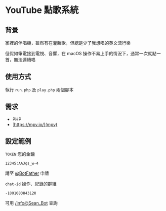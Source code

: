 # YouTube 點歌系統

## 背景
家裡的伴唱機，雖然有在灌新歌，但總是少了我想唱的英文流行樂

但假如筆電接到電視、音響，在 macOS 操作不易上手的情況下，通常一次就點一首，無法連續唱

## 使用方式
執行 `run.php` 及 `play.php` 兩個腳本

## 需求
* PHP
* [https://mpv.io/](mpv)

## 設定範例
`TOKEN` 您的金鑰
```
12345:AAJqs_w-4
```
請至 [@BotFather](https://t.me/BotFather) 申請

`chat-id` 操作、紀錄的群組
```
-1001083843120
```
可用 [/info@Sean_Bot](https://t.me/Sean_Bot?start=info) 查詢
